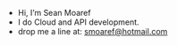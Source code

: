 - Hi, I’m Sean Moaref
- I do Cloud and API development.
- drop me a line at: smoaref@hotmail.com

<!---
smoaref/smoaref is a ✨ special ✨ repository because its `README.md` (this file) appears on your GitHub profile.
You can click the Preview link to take a look at your changes.
--->

